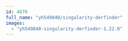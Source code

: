 ```yaml
---
id: 4870
full_name: "yh549848/singularity-derfinder"
images: 
  - "yh549848-singularity-derfinder-1.22.0"
---
```


